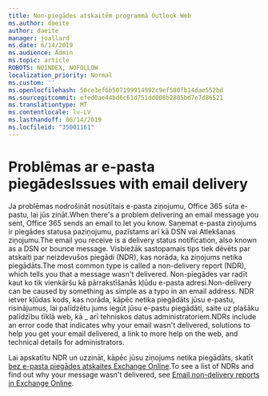 ```yaml
---
title: Non-piegādes atskaitēm programmā Outlook Web
ms.author: daeite
author: daeite
manager: joallard
ms.date: 6/14/2019
ms.audience: Admin
ms.topic: article
ROBOTS: NOINDEX, NOFOLLOW
localization_priority: Normal
ms.custom: ''
ms.openlocfilehash: 50ce3ef6b507199914992c9ef580fb14dae552bd
ms.sourcegitcommit: efed0ae44bd6c61d751dd008b2885bd7e7d86521
ms.translationtype: MT
ms.contentlocale: lv-LV
ms.lasthandoff: 06/14/2019
ms.locfileid: "35001161"
---
```

# <a name="issues-with-email-delivery"></a><span data-ttu-id="bc902-102">Problēmas ar e-pasta piegādes</span><span class="sxs-lookup"><span data-stu-id="bc902-102">Issues with email delivery</span></span>

<span data-ttu-id="bc902-103">Ja problēmas nodrošināt nosūtītais e-pasta ziņojumu, Office 365 sūta e-pastu, lai jūs zināt.</span><span class="sxs-lookup"><span data-stu-id="bc902-103">When there's a problem delivering an email message you sent, Office 365 sends an email to let you know.</span></span> <span data-ttu-id="bc902-104">Saņemat e-pasta ziņojums ir piegādes statusa paziņojumu, pazīstams arī kā DSN vai Atlekšanas ziņojumu.</span><span class="sxs-lookup"><span data-stu-id="bc902-104">The email you receive is a delivery status notification, also known as a DSN or bounce message.</span></span> <span data-ttu-id="bc902-105">Visbiežāk sastopamais tips tiek dēvēts par atskaiti par neizdevušos piegādi (NDR), kas norāda, ka ziņojums netika piegādāts.</span><span class="sxs-lookup"><span data-stu-id="bc902-105">The most common type is called a non-delivery report (NDR), which tells you that a message wasn't delivered.</span></span> <span data-ttu-id="bc902-106">Non-piegādes var radīt kaut ko tik vienkāršu kā pārrakstīšanās kļūdu e-pasta adresi.</span><span class="sxs-lookup"><span data-stu-id="bc902-106">Non-delivery can be caused by something as simple as a typo in an email address.</span></span> <span data-ttu-id="bc902-107">NDR ietver kļūdas kods, kas norāda, kāpēc netika piegādāts jūsu e-pastu, risinājumus, lai palīdzētu jums iegūt jūsu e-pastu piegādāti, saite uz plašāku palīdzību tīklā web, kā _ arī tehniskos datus administratoriem.</span><span class="sxs-lookup"><span data-stu-id="bc902-107">NDRs include an error code that indicates why your email wasn't delivered, solutions to help you get your email delivered, a link to more help on the web, and technical details for administrators.</span></span>

<span data-ttu-id="bc902-108">Lai apskatītu NDR un uzzināt, kāpēc jūsu ziņojums netika piegādāts, skatīt [bez e-pasta piegādes atskaites Exchange Online](https://docs.microsoft.com/exchange/mail-flow-best-practices/non-delivery-reports-in-exchange-online/non-delivery-reports-in-exchange-online).</span><span class="sxs-lookup"><span data-stu-id="bc902-108">To see a list of NDRs and find out why your message wasn't delivered, see [Email non-delivery reports in Exchange Online](https://docs.microsoft.com/exchange/mail-flow-best-practices/non-delivery-reports-in-exchange-online/non-delivery-reports-in-exchange-online).</span></span>